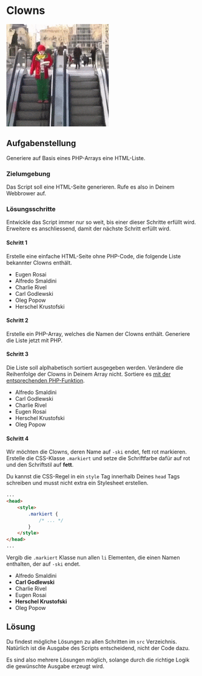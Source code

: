 # Clowns

![](res/clown.gif)

## Aufgabenstellung

Generiere auf Basis eines PHP-Arrays eine HTML-Liste.

### Zielumgebung

Das Script soll eine HTML-Seite generieren. Rufe es also in Deinem Webbrower auf.

### Lösungsschritte

Entwickle das Script immer nur so weit, bis einer dieser Schritte erfüllt wird. Erweitere es anschliessend, damit der nächste Schritt erfüllt wird.

#### Schritt 1

Erstelle eine einfache HTML-Seite ohne PHP-Code, die folgende Liste bekannter Clowns enthält.

* Eugen Rosai
* Alfredo Smaldini
* Charlie Rivel
* Carl Godlewski
* Oleg Popow
* Herschel Krustofski

#### Schritt 2

Erstelle ein PHP-Array, welches die Namen der Clowns enthält. Generiere die Liste jetzt mit PHP.

#### Schritt 3

Die Liste soll alplhabetisch sortiert ausgegeben werden. Verändere die Reihenfolge der Clowns in Deinem Array nicht. Sortiere es [mit der entsprechenden PHP-Funktion](https://secure.php.net/manual/de/array.sorting.php).

* Alfredo Smaldini
* Carl Godlewski
* Charlie Rivel
* Eugen Rosai
* Herschel Krustofski
* Oleg Popow

#### Schritt 4

Wir möchten die Clowns, deren Name auf `-ski` endet, fett rot markieren. Erstelle die CSS-Klasse `.markiert` und setze die Schriftfarbe dafür auf rot und den Schriftstil auf **fett**.

Du kannst die CSS-Regel in ein `style` Tag innerhalb Deines `head` Tags schreiben und musst nicht extra ein Stylesheet erstellen.

```html
...
<head>
    <style>
        .markiert {
            /* ... */
        }
    </style>
</head>
...
```

Vergib die `.markiert` Klasse nun allen `li` Elementen, die einen Namen enthalten, der auf `-ski` endet.

* Alfredo Smaldini
* **Carl Godlewski**
* Charlie Rivel
* Eugen Rosai
* **Herschel Krustofski**
* Oleg Popow


## Lösung

Du findest mögliche Lösungen zu allen Schritten im `src` Verzeichnis. Natürlich ist die Ausgabe des Scripts entscheidend, nicht der Code dazu.

Es sind also mehrere Lösungen möglich, solange durch die richtige Logik die gewünschte Ausgabe erzeugt wird.

